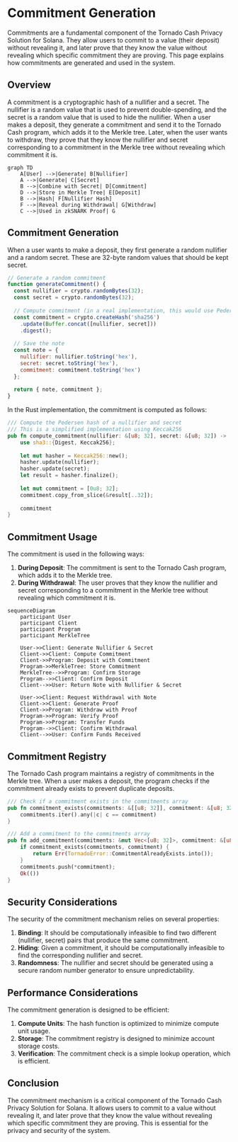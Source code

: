 # Commitment Generation

Commitments are a fundamental component of the Tornado Cash Privacy Solution for Solana. They allow users to commit to a value (their deposit) without revealing it, and later prove that they know the value without revealing which specific commitment they are proving. This page explains how commitments are generated and used in the system.

## Overview

A commitment is a cryptographic hash of a nullifier and a secret. The nullifier is a random value that is used to prevent double-spending, and the secret is a random value that is used to hide the nullifier. When a user makes a deposit, they generate a commitment and send it to the Tornado Cash program, which adds it to the Merkle tree. Later, when the user wants to withdraw, they prove that they know the nullifier and secret corresponding to a commitment in the Merkle tree without revealing which commitment it is.

```mermaid
graph TD
    A[User] -->|Generate| B[Nullifier]
    A -->|Generate| C[Secret]
    B -->|Combine with Secret| D[Commitment]
    D -->|Store in Merkle Tree| E[Deposit]
    B -->|Hash| F[Nullifier Hash]
    F -->|Reveal during Withdrawal| G[Withdraw]
    C -->|Used in zkSNARK Proof| G
```

## Commitment Generation

When a user wants to make a deposit, they first generate a random nullifier and a random secret. These are 32-byte random values that should be kept secret.

```javascript
// Generate a random commitment
function generateCommitment() {
  const nullifier = crypto.randomBytes(32);
  const secret = crypto.randomBytes(32);
  
  // Compute commitment (in a real implementation, this would use Pedersen hash)
  const commitment = crypto.createHash('sha256')
    .update(Buffer.concat([nullifier, secret]))
    .digest();
  
  // Save the note
  const note = {
    nullifier: nullifier.toString('hex'),
    secret: secret.toString('hex'),
    commitment: commitment.toString('hex')
  };
  
  return { note, commitment };
}
```

In the Rust implementation, the commitment is computed as follows:

```rust
/// Compute the Pedersen hash of a nullifier and secret
/// This is a simplified implementation using Keccak256
pub fn compute_commitment(nullifier: &[u8; 32], secret: &[u8; 32]) -> [u8; 32] {
    use sha3::{Digest, Keccak256};
    
    let mut hasher = Keccak256::new();
    hasher.update(nullifier);
    hasher.update(secret);
    let result = hasher.finalize();
    
    let mut commitment = [0u8; 32];
    commitment.copy_from_slice(&result[..32]);
    
    commitment
}
```

## Commitment Usage

The commitment is used in the following ways:

1. **During Deposit**: The commitment is sent to the Tornado Cash program, which adds it to the Merkle tree.
2. **During Withdrawal**: The user proves that they know the nullifier and secret corresponding to a commitment in the Merkle tree without revealing which commitment it is.

```mermaid
sequenceDiagram
    participant User
    participant Client
    participant Program
    participant MerkleTree

    User->>Client: Generate Nullifier & Secret
    Client->>Client: Compute Commitment
    Client->>Program: Deposit with Commitment
    Program->>MerkleTree: Store Commitment
    MerkleTree-->>Program: Confirm Storage
    Program-->>Client: Confirm Deposit
    Client-->>User: Return Note with Nullifier & Secret

    User->>Client: Request Withdrawal with Note
    Client->>Client: Generate Proof
    Client->>Program: Withdraw with Proof
    Program->>Program: Verify Proof
    Program->>Program: Transfer Funds
    Program-->>Client: Confirm Withdrawal
    Client-->>User: Confirm Funds Received
```

## Commitment Registry

The Tornado Cash program maintains a registry of commitments in the Merkle tree. When a user makes a deposit, the program checks if the commitment already exists to prevent duplicate deposits.

```rust
/// Check if a commitment exists in the commitments array
pub fn commitment_exists(commitments: &[[u8; 32]], commitment: &[u8; 32]) -> bool {
    commitments.iter().any(|c| c == commitment)
}

/// Add a commitment to the commitments array
pub fn add_commitment(commitments: &mut Vec<[u8; 32]>, commitment: &[u8; 32]) -> ProgramResult {
    if commitment_exists(commitments, commitment) {
        return Err(TornadoError::CommitmentAlreadyExists.into());
    }
    commitments.push(*commitment);
    Ok(())
}
```

## Security Considerations

The security of the commitment mechanism relies on several properties:

1. **Binding**: It should be computationally infeasible to find two different (nullifier, secret) pairs that produce the same commitment.
2. **Hiding**: Given a commitment, it should be computationally infeasible to find the corresponding nullifier and secret.
3. **Randomness**: The nullifier and secret should be generated using a secure random number generator to ensure unpredictability.

## Performance Considerations

The commitment generation is designed to be efficient:

1. **Compute Units**: The hash function is optimized to minimize compute unit usage.
2. **Storage**: The commitment registry is designed to minimize account storage costs.
3. **Verification**: The commitment check is a simple lookup operation, which is efficient.

## Conclusion

The commitment mechanism is a critical component of the Tornado Cash Privacy Solution for Solana. It allows users to commit to a value without revealing it, and later prove that they know the value without revealing which specific commitment they are proving. This is essential for the privacy and security of the system.